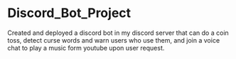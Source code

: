 # Discord_Bot_Project
Created and deployed a discord bot in my discord server that can do a coin toss, detect curse words and warn users who use them, and join a voice chat to play a music form youtube upon user request.
